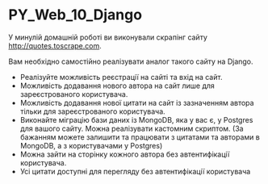 # PY_Web_10_Django

У минулій домашній роботі ви виконували скрапінг сайту http://quotes.toscrape.com.


Вам необхідно самостійно реалізувати аналог такого сайту на Django.
- Реалізуйте можливість реєстрації на сайті та вхід на сайт.
- Можливість додавання нового автора на сайт лише для зареєстрованого користувача.
- Можливість додавання нової цитати на сайт із зазначенням автора тільки для зареєстрованого користувача.
- Виконайте міграцію бази даних із MongoDB, яка у вас є, у Postgres для вашого сайту. Можна реалізувати кастомним скриптом. (За бажанням можете залишити та працювати з цитатами та авторами в MongoDB, а з користувачами у Postgres)
- Можна зайти на сторінку кожного автора без автентифікації користувача.
- Усі цитати доступні для перегляду без автентифікації користувача
